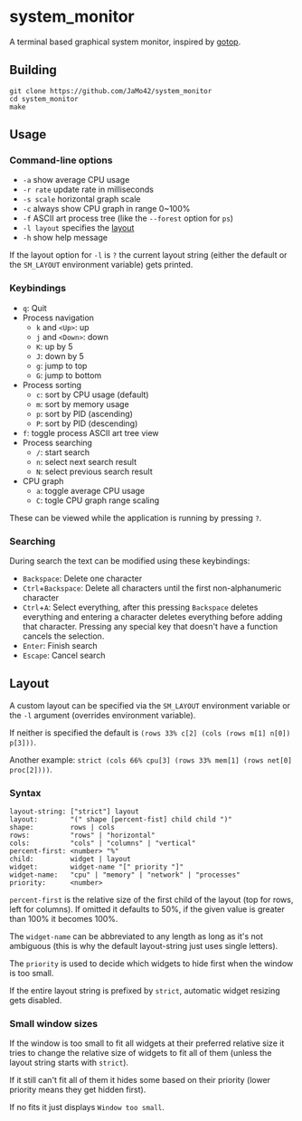 # system_monitor

A terminal based graphical system monitor, inspired by [gotop](https://github.com/cjbassi/gotop).

## Building

```
git clone https://github.com/JaMo42/system_monitor
cd system_monitor
make
```

## Usage

### Command-line options

- `-a` show average CPU usage
- `-r rate` update rate in milliseconds
- `-s scale` horizontal graph scale
- `-c` always show CPU graph in range 0~100%
- `-f` ASCII art process tree (like the `--forest` option for `ps`)
- `-l layout` specifies the [layout](#layout)
- `-h` show help message

If the layout option for `-l` is `?` the current layout string (either the default or the `SM_LAYOUT` environment variable) gets printed.

### Keybindings

- `q`: Quit
- Process navigation
  - `k` and `<Up>`: up
  - `j` and `<Down>`: down
  - `K`: up by 5
  - `J`: down by 5
  - `g`: jump to top
  - `G`: jump to bottom
- Process sorting
  - `c`: sort by CPU usage (default)
  - `m`: sort by memory usage
  - `p`: sort by PID (ascending)
  - `P`: sort by PID (descending)
- `f`: toggle process ASCII art tree view
- Process searching
  - `/`: start search
  - `n`: select next search result
  - `N`: select previous search result
- CPU graph
  - `a`: toggle average CPU usage
  - `C`: togle CPU graph range scaling

These can be viewed while the application is running by pressing `?`.

### Searching

During search the text can be modified using these keybindings:

- `Backspace`: Delete one character
- `Ctrl`+`Backspace`: Delete all characters until the first non-alphanumeric character
- `Ctrl`+`A`: Select everything, after this pressing `Backspace` deletes everything
   and entering a character deletes everything before adding that character.
   Pressing any special key that doesn't have a function cancels the selection.
- `Enter`: Finish search
- `Escape`: Cancel search

## Layout

A custom layout can be specified via the `SM_LAYOUT` environment variable or the `-l` argument (overrides environment variable).

If neither is specified the default is `(rows 33% c[2] (cols (rows m[1] n[0]) p[3]))`.

Another example: `strict (cols 66% cpu[3] (rows 33% mem[1] (rows net[0] proc[2])))`.

### Syntax

```
layout-string: ["strict"] layout
layout:        "(" shape [percent-fist] child child ")"
shape:         rows | cols
rows:          "rows" | "horizontal"
cols:          "cols" | "columns" | "vertical"
percent-first: <number> "%"
child:         widget | layout
widget:        widget-name "[" priority "]"
widget-name:   "cpu" | "memory" | "network" | "processes"
priority:      <number>
```


`percent-first` is the relative size of the first child of the layout (top for rows, left for columns). If omitted it defaults to 50%, if the given value is greater than 100% it becomes 100%.

The `widget-name` can be abbreviated to any length as long as it's not ambiguous (this is why the default layout-string just uses single letters).

The `priority` is used to decide which widgets to hide first when the window is too small.

If the entire layout string is prefixed by `strict`, automatic widget resizing gets disabled.

### Small window sizes

If the window is too small to fit all widgets at their preferred relative size it tries to change the relative size of widgets to fit all of them (unless the layout string starts with `strict`).

If it still can't fit all of them it hides some based on their priority (lower priority means they get hidden first).

If no fits it just displays `Window too small`.
